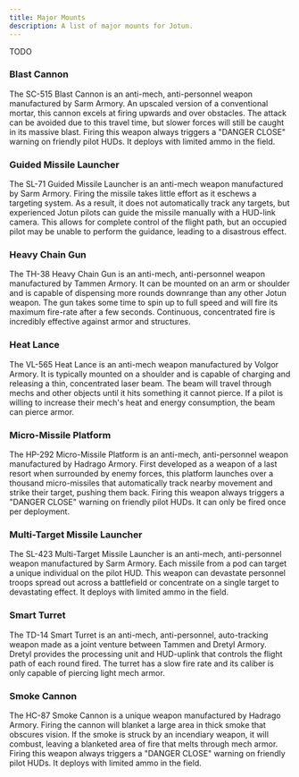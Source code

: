 ```yaml
---
title: Major Mounts
description: A list of major mounts for Jotun.
---
```


TODO 

### Blast Cannon
The SC-515 Blast Cannon is an anti-mech, anti-personnel weapon manufactured by Sarm Armory. An upscaled version of a conventional mortar, this cannon excels at firing upwards and over obstacles. The attack can be avoided due to this travel time, but slower forces will still be caught in its massive blast. Firing this weapon always triggers a "DANGER CLOSE" warning on friendly pilot HUDs. It deploys with limited ammo in the field.

### Guided Missile Launcher
The SL-71 Guided Missile Launcher is an anti-mech weapon manufactured by Sarm Armory. Firing the missile takes little effort as it eschews a targeting system. As a result, it does not automatically track any targets, but experienced Jotun pilots can guide the missile manually with a HUD-link camera. This allows for complete control of the flight path, but an occupied pilot may be unable to perform the guidance, leading to a disastrous effect.

### Heavy Chain Gun
The TH-38 Heavy Chain Gun is an anti-mech, anti-personnel weapon manufactured by Tammen Armory. It can be mounted on an arm or shoulder and is capable of dispensing more rounds downrange than any other Jotun weapon. The gun takes some time to spin up to full speed and will fire its maximum fire-rate after a few seconds. Continuous, concentrated fire is incredibly effective against armor and structures.

### Heat Lance
The VL-565 Heat Lance is an anti-mech weapon manufactured by Volgor Armory. It is typically mounted on a shoulder and is capable of charging and releasing a thin, concentrated laser beam. The beam will travel through mechs and other objects until it hits something it cannot pierce. If a pilot is willing to increase their mech's heat and energy consumption, the beam can pierce armor.

### Micro-Missile Platform
The HP-292 Micro-Missile Platform is an anti-mech, anti-personnel weapon manufactured by Hadrago Armory. First developed as a weapon of a last resort when surrounded by enemy forces, this platform launches over a thousand micro-missiles that automatically track nearby movement and strike their target, pushing them back. Firing this weapon always triggers a "DANGER CLOSE" warning on friendly pilot HUDs. It can only be fired once per deployment.

### Multi-Target Missile Launcher
The SL-423 Multi-Target Missile Launcher is an anti-mech, anti-personnel weapon manufactured by Sarm Armory. Each missile from a pod can target a unique individual on the pilot HUD. This weapon can devastate personnel troops spread out across a battlefield or concentrate on a single target to devastating effect. It deploys with limited ammo in the field.

### Smart Turret
The TD-14 Smart Turret is an anti-mech, anti-personnel, auto-tracking weapon made as a joint venture between Tammen and Dretyl Armory. Dretyl provides the processing unit and HUD-uplink that controls the flight path of each round fired. The turret has a slow fire rate and its caliber is only capable of piercing light mech armor.

### Smoke Cannon
The HC-87 Smoke Cannon is a unique weapon manufactured by Hadrago Armory. Firing the cannon will blanket a large area in thick smoke that obscures vision. If the smoke is struck by an incendiary weapon, it will combust, leaving a blanketed area of fire that melts through mech armor. Firing this weapon always triggers a "DANGER CLOSE" warning on friendly pilot HUDs. It deploys with limited ammo in the field.